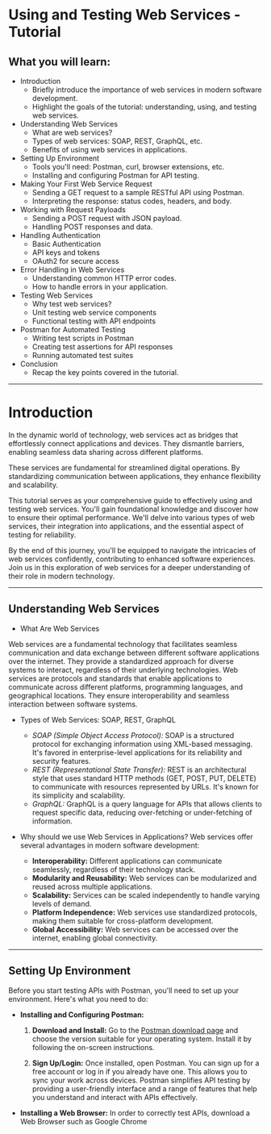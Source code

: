 # Using and Testing Web Services - Tutorial

## What you will learn:
- Introduction
  - Briefly introduce the importance of web services in modern software development.
  - Highlight the goals of the tutorial: understanding, using, and testing web services.
- Understanding Web Services
  - What are web services?
  - Types of web services: SOAP, REST, GraphQL, etc.
  - Benefits of using web services in applications.
- Setting Up Environment
  - Tools you'll need: Postman, curl, browser extensions, etc.
  - Installing and configuring Postman for API testing.
- Making Your First Web Service Request
  - Sending a GET request to a sample RESTful API using Postman.
  - Interpreting the response: status codes, headers, and body.
- Working with Request Payloads
  - Sending a POST request with JSON payload.
  - Handling POST responses and data.
- Handling Authentication
  - Basic Authentication
  - API keys and tokens
  - OAuth2 for secure access
- Error Handling in Web Services
  - Understanding common HTTP error codes.
  - How to handle errors in your application.
- Testing Web Services
  - Why test web services?
  - Unit testing web service components
  - Functional testing with API endpoints
- Postman for Automated Testing
  - Writing test scripts in Postman
  - Creating test assertions for API responses
  - Running automated test suites
- Conclusion
  - Recap the key points covered in the tutorial.

---

# **Introduction**
In the dynamic world of technology, web services act as bridges that effortlessly connect applications and devices. They dismantle barriers, enabling seamless data sharing across different platforms.

These services are fundamental for streamlined digital operations. By standardizing communication between applications, they enhance flexibility and scalability.

This tutorial serves as your comprehensive guide to effectively using and testing web services. You'll gain foundational knowledge and discover how to ensure their optimal performance. We'll delve into various types of web services, their integration into applications, and the essential aspect of testing for reliability.

By the end of this journey, you'll be equipped to navigate the intricacies of web services confidently, contributing to enhanced software experiences. Join us in this exploration of web services for a deeper understanding of their role in modern technology.

---

## Understanding Web Services

- What Are Web Services

Web services are a fundamental technology that facilitates seamless communication and data exchange between different software applications over the internet. They provide a standardized approach for diverse systems to interact, regardless of their underlying technologies.
Web services are protocols and standards that enable applications to communicate across different platforms, programming languages, and geographical locations. They ensure interoperability and seamless interaction between software systems.

- Types of Web Services: SOAP, REST, GraphQL
  - _SOAP (Simple Object Access Protocol):_ SOAP is a structured protocol for exchanging information using XML-based messaging. It's favored in enterprise-level applications for its reliability and security features.
  - _REST (Representational State Transfer):_ REST is an architectural style that uses standard HTTP methods (GET, POST, PUT, DELETE) to communicate with resources represented by URLs. It's known for its simplicity and scalability.
  - _GraphQL:_ GraphQL is a query language for APIs that allows clients to request specific data, reducing over-fetching or under-fetching of information.

- Why should we use Web Services in Applications?
  Web services offer several advantages in modern software development:
  - **Interoperability:** Different applications can communicate seamlessly, regardless of their technology stack.
  - **Modularity and Reusability:** Web services can be modularized and reused across multiple applications.
  - **Scalability:** Services can be scaled independently to handle varying levels of demand.
  - **Platform Independence:** Web services use standardized protocols, making them suitable for cross-platform development.
  - **Global Accessibility:** Web services can be accessed over the internet, enabling global connectivity.

---

## Setting Up Environment

Before you start testing APIs with Postman, you'll need to set up your environment. Here's what you need to do:

- **Installing and Configuring Postman:**
  1. **Download and Install:** Go to the [Postman download page](https://www.postman.com/downloads/) and choose the version suitable for your operating system. Install it by following the on-screen instructions.

  2. **Sign Up/Login:** Once installed, open Postman. You can sign up for a free account or log in if you already have one. This allows you to sync your work across devices. Postman simplifies API testing by providing a user-friendly interface and a range of features that help you understand and interact with APIs effectively.

- **Installing a Web Browser:** In order to correctly test APIs, download a Web Browser such as Google Chrome




























